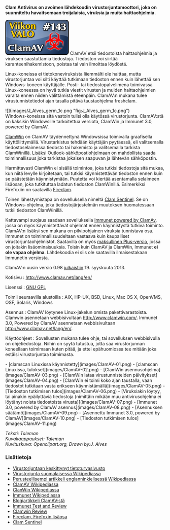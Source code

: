 <!--
Title: ClamAV
Week: 3x39
Number: 143
Date: 2013/09/22
Pageimage: valo143-clamav.png
Tags: Linux,Windows,Mac OS X,FreeBSD,OpenBSD,NetBSD,Solaris,Aix,HP-UX,OpenVMS,OSF,Tietoturva,Virustorjunta
-->

**Clam Antivirus on avoimen lähdekoodin virustorjuntamoottori, joka on
suunniteltu havaitsemaan troijalaisia, viruksia ja muita
haittaohjelmia.**

![](images/valo143-clamav.png "fig:valo143-clamav.png") ClamAV etsii
tiedostoista haittaohjelmia ja viruksen saastuttamia tiedostoja.
Tiedoston voi siirtää karanteenihakemistoon, poistaa tai vain ilmoittaa
löydöstä.

Linux-koneissa ei tietokoneviruksista liiemmälti ole haittaa, mutta
virustorjuntaa voi silti käyttää tutkimaan tiedoston ennen kuin lähettää
sen Windows-koneen käyttäjälle. Posti- tai tiedostopalvelimena
toimivassa Linux-koneessa on hyvä tutkia viestit virusten ja muiden
haittaohjelmien varalta ennen niiden välittämistä eteenpäin. ClamAV:n
mukana tulee virustunnistetiedot ajan tasalla pitävä taustaohjelma
freshclam.

<div class="rightimage" markdown="1">
![](images/J_Alves_germ_1c.png "fig:J_Alves_germ_1c.png")
</div>
Windows-koneissa sitä vastoin tulisi olla käytössä virustorjunta.
ClamAV:stä on kaksikin Windowsille tarkoitettua versiota, ClamWin ja
Immunet 3.0, powered by ClamAV.

[ClamWin](http://www.clamwin.com/) on ClamAV täydennettynä Windowsissa
toimivalla graafisella käyttöliittymällä. Virustarkistus tehdään
käyttäjän pyytäessä, eli valitsemalla tiedostoselaimessa tiedosto tai
hakemisto ja valitsemalla tarkista ClamWinillä. Lisäksi
Outlook-sähköpostiohjelmaan on mahdollista saada toiminnallisuus joka
tarkistaa jokaisen saapuvan ja lähtevän sähköpostin.

Harmittavasti ClamWin ei sisällä toimintoa, joka tutkisi tiedostoja sitä
mukaa, kun niitä levylle kirjoitetaan, tai tutkisi käynnistettävän
tiedoston ennen kuin se päästetään käynnistymään. Puutetta voi kiertää
asentamalla selaimeen lisäosan, joka tutkituttaa ladatun tiedoston
ClamWinillä. Esimerkiksi Firefoxiin on saatavilla
[Fireclam](https://addons.mozilla.org/fi/firefox/addon/fireclam/).

Toinen lähestymistapa on sovelluksella nimeltä [Clam
Sentinel](http://sourceforge.net/projects/clamsentinel/). Se on
Windows-ohjelma, joka tiedostojärjestelmän muutoksen huomatessaan tutkii
tiedoston ClamWinillä.

Kattavampi suojaus saadaan sovelluksella [Immunet powered by
ClamAv](http://www.clamav.net/lang/en/about/win32/), jossa on myös
käynnistettävät ohjelmat ennen käynnistystä tutkiva toiminto. ClamAV:n
lisäksi sen mukana on pilvipohjainen viruksia tunnistava osa. Immunet on
toiminnallisuudeltaan vastaava kuin kaupalliset
virustorjuntaohjelmistot. Saatavilla on myös [maksullinen
Plus-versio](http://www.immunet.com/plus/index.html), jossa on joitakin
lisäominaisuuksia. Toisin kuin ClamAV ja ClamWin, Immunet **ei ole vapaa
ohjelma**. Lähdekoodia ei siis ole saatavilla ilmaisestakaan Immunetin
versiosta.

ClamAV:n uusin versio 0.98
[julkaistiin](http://www.clamav.net/lang/en/2013/09/19/clamav-0-98-has-been-released/)
19. syyskuuta 2013.

Kotisivu
:   <http://www.clamav.net/lang/en/>

Lisenssi
:   [GNU GPL](GNU_GPL)

Toimii seuraavilla alustoilla
:   AIX, HP-UX, BSD, Linux, Mac OS X, OpenVMS, OSF, Solaris, Windows

Asennus
:   ClamAV löytynee Linux-jakelun omista pakettivarastoista. Clamwin
    asennetaan webbisivultaan <http://www.clamwin.com/>. Immunet 3.0,
    Powered by ClamAV asennetaan webbisivultaan
    <http://www.clamav.net/lang/en/>.

Käyttöohjeet
:   Sovellusten mukana tulee ohje, tai sovelluksen webbisivulla on
    ohjetiedostoja. Niihin on syytä tutustua, jotta saa virustorjunnan
    koneellaan toimimaan kuten pitää, ja ettei epähuomiossa tee mitään
    joka estäisi virustorjuntaa toimimasta.

<div class="psgallery" markdown="1">
-   [clamscan Linuxissa käynnistetty](images/ClamAV-01.png)
-   [clamscan Linuxissa, tulokset](images/ClamAV-02.png)
-   [ClamWin asennusohjelma](images/ClamAV-03.png)
-   [ClamWin lataa virustunnisteiden päivitykset](images/ClamAV-04.png)
-   [ClamWin ei toimi koko ajan taustalla, vaan tiedostot tutkitaan
    vasta erikseen käynnistämällä](images/ClamAV-05.png)
-   [Tiedoston tutkimisen tulos](images/ClamAV-06.png)
-   [Viruksiakin löytyy, tai ainakin epäilyttäviä tiedostoja (nimittäin
    mikään muu antivirusohjelma ei löytänyt noista tiedostoista
    virusta)](images/ClamAV-07.png)
-   [Immunet 3.0, powered by ClamAV asennus](images/ClamAV-08.png)
-   [Asennuksen säätämö](images/ClamAV-09.png)
-   [Asennettu Immunet 3.0, powered by ClamAV](images/ClamAV-10.png)
-   [Tiedoston tutkimisen tulos](images/ClamAV-11.png)
</div>

*Teksti: Taleman* <br />
*Kuvakaappaukset: Taleman* <br />
*Kuvituskuva: Openclipart.org, Drawn by:J. Alves*

### Lisätietoja

-   [Virustorjuntaan keskittynyt
    tietoturvasivusto](http://www.virustorjunta.net/)
-   [Virustorjunta suomalaisessa
    Wikipediassa](http://fi.wikipedia.org/wiki/Virustorjunta)
-   [Perusteellisempi artikkeli englanninkielisessä
    Wikipediassa](http://en.wikipedia.org/wiki/Antivirus_software)
-   [ClamAV Wikipediassa](http://en.wikipedia.org/wiki/Clam_AntiVirus)
-   [ClanWin Wikipediassa](http://en.wikipedia.org/wiki/ClamWin)
-   [Immunet Wikipediassa](http://en.wikipedia.org/wiki/Immunet)
-   [Blogiartikkeli
    ClamAV:stä](http://blog.clamav.net/2011/03/top-5-misconceptions-about-clamav.html)
-   [Immunet Test and
    Review](http://malwaretips.com/Thread-Immunet-Free-3-0-Test-and-Review-MalwareDoctor)
-   [Clamwin
    Review](http://download.cnet.com/ClamWin-Antivirus/3000-2239_4-10369483.html)
-   [Fireclam, Firefoxin
    lisäosa](https://addons.mozilla.org/fi/firefox/addon/fireclam/)
-   [Clam Sentinel](http://sourceforge.net/projects/clamsentinel/)

